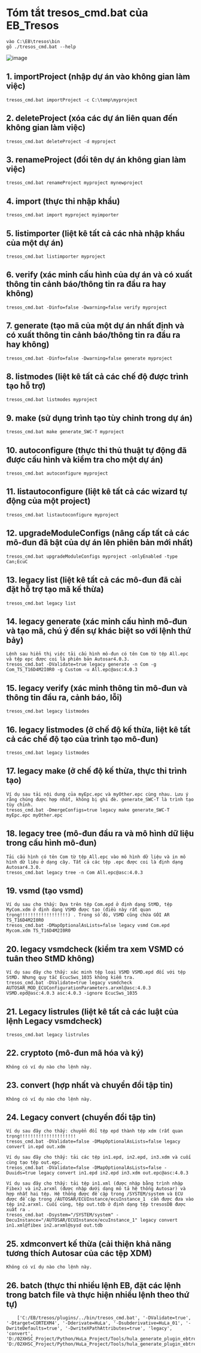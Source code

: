 # Tóm tắt tresos_cmd.bat của EB_Tresos
    vào C:\EB\tresos\bin
    gõ ./tresos_cmd.bat --help
![image](https://github.com/VANTHO15/eb_tresos/assets/56969447/b3d37db7-928a-4371-8ce6-feaaa95b4d51)


## 1. importProject (nhập dự án vào không gian làm việc)
    tresos_cmd.bat importProject -c C:\temp\myproject
    
## 2. deleteProject (xóa các dự án liên quan đến không gian làm việc)
    tresos_cmd.bat deleteProject -d myproject
    
## 3. renameProject (đổi tên dự án không gian làm việc)
    tresos_cmd.bat renameProject myproject mynewproject
    
## 4. import  (thực thi nhập khẩu)
    tresos_cmd.bat import myproject myimporter
    
## 5. listimporter (liệt kê tất cả các nhà nhập khẩu của một dự án)
    tresos_cmd.bat listimporter myproject
    
## 6. verify (xác minh cấu hình của dự án và có xuất thông tin cảnh báo/thông tin ra đầu ra hay không)
    tresos_cmd.bat -Dinfo=false -Dwarning=false verify myproject
    
## 7. generate (tạo mã của một dự án nhất định và có xuất thông tin cảnh báo/thông tin ra đầu ra hay không)
    tresos_cmd.bat -Dinfo=false -Dwarning=false generate myproject
    
## 8. listmodes (liệt kê tất cả các chế độ được trình tạo hỗ trợ)
    tresos_cmd.bat listmodes myproject
    
## 9. make  (sử dụng trình tạo tùy chỉnh trong dự án)
    tresos_cmd.bat make generate_SWC-T myproject
    
## 10. autoconfigure (thực thi thủ thuật tự động đã được cấu hình và kiểm tra cho một dự án)
    tresos_cmd.bat autoconfigure myproject
    
## 11. listautoconfigure (liệt kê tất cả các wizard tự động của một project)
    tresos_cmd.bat listautoconfigure myproject
    
## 12. upgradeModuleConfigs (nâng cấp tất cả các mô-đun đã bật của dự án lên phiên bản mới nhất)
    tresos_cmd.bat upgradeModuleConfigs myproject -onlyEnabled -type Can;EcuC
    
## 13. legacy list (liệt kê tất cả các mô-đun đã cài đặt hỗ trợ tạo mã kế thừa)
    tresos_cmd.bat legacy list
    
## 14. legacy generate (xác minh cấu hình mô-đun và tạo mã, chú ý đến sự khác biệt so với lệnh thứ bảy)
    Lệnh sau hiển thị việc tải cấu hình mô-đun có tên Com từ tệp All.epc và tệp epc được coi là phiên bản Autosar4.0.3.
    tresos_cmd.bat -DValidate=true legacy generate -n Com -g Com_TS_T16D4M2I0R0 -g Custom -u All.epc@asc:4.0.3
    
## 15. legacy verify (xác minh thông tin mô-đun và thông tin đầu ra, cảnh báo, lỗi)
    tresos_cmd.bat legacy listmodes
    
## 16. legacy listmodes (ở chế độ kế thừa, liệt kê tất cả các chế độ tạo của trình tạo mô-đun)
    tresos_cmd.bat legacy listmodes
    
## 17. legacy make (ở chế độ kế thừa, thực thi trình tạo)
    Ví dụ sau tải nội dung của myEpc.epc và myOther.epc cùng nhau. Lưu ý rằng chúng được hợp nhất, không bị ghi đè. generate_SWC-T là trình tạo tùy chỉnh.
    tresos_cmd.bat -DmergeConfigs=true legacy make generate_SWC-T myEpc.epc myOther.epc
    
## 18. legacy tree (mô-đun đầu ra và mô hình dữ liệu trong cấu hình mô-đun)
    Tải cấu hình có tên Com từ tệp All.epc vào mô hình dữ liệu và in mô hình dữ liệu ở dạng cây. Tất cả các tệp .epc được coi là định dạng Autosar4.3.0.
    tresos_cmd.bat legacy tree -n Com All.epc@asc:4.0.3
    
## 19. vsmd (tạo vsmd)
    Ví dụ sau cho thấy: Dựa trên tệp Com.epd ở định dạng StMD, tệp MyCom.xdm ở định dạng VSMD được tạo (điều này rất quan trọng!!!!!!!!!!!!!!!!!!) . Trong số đó, VSMD cũng chứa GÓI AR TS_T16D4M2I0R0
    tresos_cmd.bat -DMapOptionalAsLists=false legacy vsmd Com.epd Mycom.xdm TS_T16D4M2I0R0
    
## 20. legacy vsmdcheck (kiểm tra xem VSMD có tuân theo StMD không)
    Ví dụ sau đây cho thấy: xác minh tệp loại VSMD VSMD.epd đối với tệp StMD. Nhưng quy tắc EcucSws_1035 không kiểm tra.
    tresos_cmd.bat -DValidate=true legacy vsmdcheck AUTOSAR_MOD_ECUConfigurationParameters.arxml@asc:4.0.3 VSMD.epd@asc:4.0.3 asc:4.0.3 -ignore EcucSws_1035
    
## 21. Legacy listrules (liệt kê tất cả các luật của lệnh Legacy vsmdcheck)
    tresos_cmd.bat legacy listrules
    
## 22. cryptoto (mô-đun mã hóa và ký)
    Không có ví dụ nào cho lệnh này.

## 23. convert (hợp nhất và chuyển đổi tập tin)
    Không có ví dụ nào cho lệnh này.

## 24. Legacy convert (chuyển đổi tập tin)
    Ví dụ sau đây cho thấy: chuyển đổi tệp epd thành tệp xdm (rất quan trọng!!!!!!!!!!!!!!!!!!!!!
    tresos_cmd.bat -DValidate=false -DMapOptionalAsLists=false legacy convert in.epd out.xdm
    
    Ví dụ sau đây cho thấy: tải các tệp in1.epd, in2.epd, in3.xdm và cuối cùng tạo tệp out.epc.
    tresos_cmd.bat -DValidate=false -DMapOptionalAsLists=false -Duuids=true legacy convert in1.epd in2.epd in3.xdm out.epc@asc:4.0.3
    
    Ví dụ sau đây cho thấy: tải tệp in1.xml (được nhập bằng trình nhập Fibex) và in2.arxml (được nhập dưới dạng mô tả hệ thống Autosar) và hợp nhất hai tệp. Hệ thống được đề cập trong /SYSTEM/system và ECU được đề cập trong /AUTOSAR/ECUInstance/ecuInstance_1  cần được đưa vào tệp in2.arxml. Cuối cùng, tệp out.tdb ở định dạng tệp tresosDB được xuất ra .
    tresos_cmd.bat -Dsystem="/SYSTEM/system" -DecuInstance="/AUTOSAR/ECUInstance/ecuInstance_1" legacy convert in1.xml@fibex in2.arxml@sysd out.tdb
    
## 25. xdmconvert kế thừa (cải thiện khả năng tương thích Autosar của các tệp XDM)
    Không có ví dụ nào cho lệnh này.

## 26. batch  (thực thi nhiều lệnh EB, đặt các lệnh trong batch file và thực hiện nhiều lệnh theo thứ tự)


        ['C:/EB/tresos/plugins/../bin/tresos_cmd.bat', '-DValidate=true', '-Dtarget=CORTEXM4', '-Dderivate=HuLa', '-Dsubderivative=HuLa_01', '-DwriteDefaults=true', '-DwriteXPathAttributes=true', 'legacy', 'convert', 'D:/02XHSC_Project/Python/HuLa_Project/Tools/hula_generate_plugin_ebtresos/Output/Gpio_HuLa/autosar/HuLa_01.xdm', 'D:/02XHSC_Project/Python/HuLa_Project/Tools/hula_generate_plugin_ebtresos/Output/Gpio_HuLa/autosar\\Gpio_HuLa_01.epd@asc:4.4.0']
